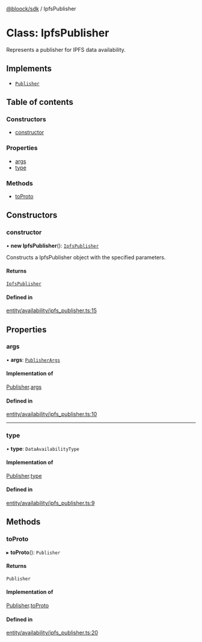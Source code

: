 [@bloock/sdk](../index.md) / IpfsPublisher

# Class: IpfsPublisher

Represents a publisher for IPFS data availability.

## Implements

- [`Publisher`](../interfaces/Publisher.md)

## Table of contents

### Constructors

- [constructor](IpfsPublisher.md#constructor)

### Properties

- [args](IpfsPublisher.md#args)
- [type](IpfsPublisher.md#type)

### Methods

- [toProto](IpfsPublisher.md#toproto)

## Constructors

### constructor

• **new IpfsPublisher**(): [`IpfsPublisher`](IpfsPublisher.md)

Constructs a IpfsPublisher object with the specified parameters.

#### Returns

[`IpfsPublisher`](IpfsPublisher.md)

#### Defined in

[entity/availability/ipfs_publisher.ts:15](https://github.com/bloock/bloock-sdk/blob/edef30d6/languages/js/src/entity/availability/ipfs_publisher.ts#L15)

## Properties

### args

• **args**: [`PublisherArgs`](PublisherArgs.md)

#### Implementation of

[Publisher](../interfaces/Publisher.md).[args](../interfaces/Publisher.md#args)

#### Defined in

[entity/availability/ipfs_publisher.ts:10](https://github.com/bloock/bloock-sdk/blob/edef30d6/languages/js/src/entity/availability/ipfs_publisher.ts#L10)

___

### type

• **type**: `DataAvailabilityType`

#### Implementation of

[Publisher](../interfaces/Publisher.md).[type](../interfaces/Publisher.md#type)

#### Defined in

[entity/availability/ipfs_publisher.ts:9](https://github.com/bloock/bloock-sdk/blob/edef30d6/languages/js/src/entity/availability/ipfs_publisher.ts#L9)

## Methods

### toProto

▸ **toProto**(): `Publisher`

#### Returns

`Publisher`

#### Implementation of

[Publisher](../interfaces/Publisher.md).[toProto](../interfaces/Publisher.md#toproto)

#### Defined in

[entity/availability/ipfs_publisher.ts:20](https://github.com/bloock/bloock-sdk/blob/edef30d6/languages/js/src/entity/availability/ipfs_publisher.ts#L20)
